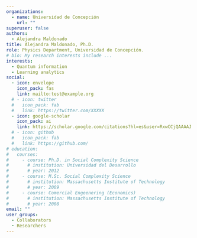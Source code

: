 ```yaml
---
organizations:
  - name: Universidad de Concepción
    url: ""
superuser: false
authors:
  - Alejandra Maldonado
title: Alejandra Maldonado, Ph.D.
role: Physics Department, Universidad de Concepción.
# bio: My research interests include ...
interests:
  - Quantum information
  - Learning analytics
social:
  - icon: envelope
    icon_pack: fas
    link: mailto:test@example.org
  # - icon: twitter
  #   icon_pack: fab
  #   link: https://twitter.com/XXXXX
  - icon: google-scholar
    icon_pack: ai
    link: https://scholar.google.com/citations?hl=es&user=RxwCCjQAAAAJ
  # - icon: github
  #   icon_pack: fab
  #   link: https://github.com/
# education:
#   courses:
#     - course: Ph.D. in Social Complexity Science
#       # institution: Universidad del Desarrollo
#       # year: 2012
#     - course: M.Sc. Social Complexity Science
#       # institution: Massachusetts Institute of Technology
#       # year: 2009
#     - course: Comercial Engeenering (Economics)
#       # institution: Massachusetts Institute of Technology
#       # year: 2008
email: ""
user_groups:
  - Collaborators
  - Researchers
---
```

